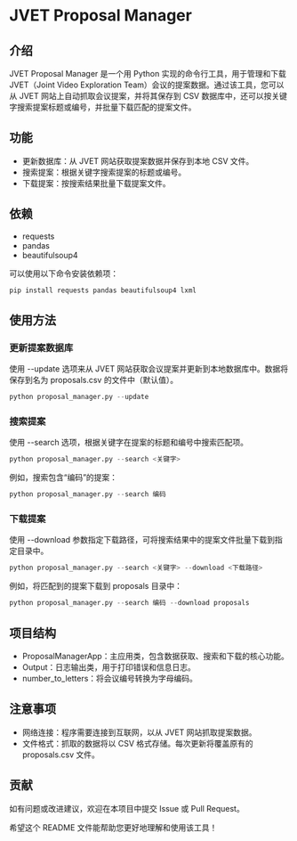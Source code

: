 # JVET Proposal Manager

## 介绍

JVET Proposal Manager 是一个用 Python 实现的命令行工具，用于管理和下载 JVET（Joint Video Exploration Team）会议的提案数据。通过该工具，您可以从 JVET 网站上自动抓取会议提案，并将其保存到 CSV 数据库中，还可以按关键字搜索提案标题或编号，并批量下载匹配的提案文件。

## 功能

- 更新数据库：从 JVET 网站获取提案数据并保存到本地 CSV 文件。
- 搜索提案：根据关键字搜索提案的标题或编号。
- 下载提案：按搜索结果批量下载提案文件。

## 依赖

- requests
- pandas
- beautifulsoup4

可以使用以下命令安装依赖项：

```python
pip install requests pandas beautifulsoup4 lxml
```

## 使用方法

### 更新提案数据库

使用 --update 选项来从 JVET 网站获取会议提案并更新到本地数据库中。数据将保存到名为 proposals.csv 的文件中（默认值）。

```python
python proposal_manager.py --update
```

### 搜索提案

使用 --search 选项，根据关键字在提案的标题和编号中搜索匹配项。

```python
python proposal_manager.py --search <关键字>
```

例如，搜索包含“编码”的提案：

```python
python proposal_manager.py --search 编码
```

### 下载提案

使用 --download 参数指定下载路径，可将搜索结果中的提案文件批量下载到指定目录中。

```python
python proposal_manager.py --search <关键字> --download <下载路径>
```

例如，将匹配到的提案下载到 proposals 目录中：

```python
python proposal_manager.py --search 编码 --download proposals
```


## 项目结构

- ProposalManagerApp：主应用类，包含数据获取、搜索和下载的核心功能。
- Output：日志输出类，用于打印错误和信息日志。
- number_to_letters：将会议编号转换为字母编码。

## 注意事项

- 网络连接：程序需要连接到互联网，以从 JVET 网站抓取提案数据。
- 文件格式：抓取的数据将以 CSV 格式存储。每次更新将覆盖原有的 proposals.csv 文件。

## 贡献

如有问题或改进建议，欢迎在本项目中提交 Issue 或 Pull Request。

希望这个 README 文件能帮助您更好地理解和使用该工具！